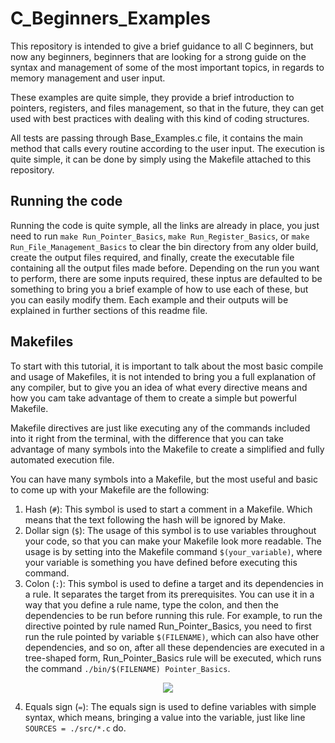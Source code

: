 # C_Beginners_Examples
This repository is intended to give a brief guidance to all C beginners, but now any beginners, beginners that are looking for a strong guide on the syntax and management of some of the most important topics, in regards to memory management and user input.

These examples are quite simple, they provide a brief introduction to pointers, registers, and files management, so that in the future, they can get used with best practices with dealing with this kind of coding structures.

All tests are passing through Base_Examples.c file, it contains the main method that calls every routine according to the user input. The execution is quite simple, it can be done by simply using the Makefile attached to this repository.

## Running the code

Running the code is quite symple, all the links are already in place, you just need to run `make Run_Pointer_Basics`, `make Run_Register_Basics`, or `make Run_File_Management_Basics` to clear the bin directory from any older build, create the output files required, and finally, create the executable file containing all the output files made before. Depending on the run you want to perform, there are some inputs required, these inptus are defaulted to be something to bring you a brief example of how to use each of these, but you can easily modify them. Each example and their outputs will be explained in further sections of this readme file.

## Makefiles

To start with this tutorial, it is important to talk about the most basic compile and usage of Makefiles, it is not intended to bring you a full explanation of any compiler, but to give you an idea of what every directive means and how you cam take advantage of them to create a simple but powerful Makefile.

Makefile directives are just like executing any of the commands included into it right from the terminal, with the difference that you can take advantage of many symbols into the Makefile to create a simplified and fully automated execution file.

You can have many symbols into a Makefile, but the most useful and basic to come up with your Makefile are the following:
1. Hash (`#`): This symbol is used to start a comment in a Makefile. Which means that the text following the hash will be ignored by Make.
2. Dollar sign (`$`): The usage of this symbol is to use variables throughout your code, so that you can make your Makefile look more readable. The usage is by setting into the Makefile command `$(your_variable)`, where your variable is something you have defined before executing this command.
3. Colon (`:`): This symbol is used to define a target and its dependencies in a rule. It separates the target from its prerequisites. You can use it in a way that you define a rule name, type the colon, and then the dependencies to be run before running this rule. For example, to run the directive pointed by rule named Run_Pointer_Basics, you need to first run the rule pointed by variable `$(FILENAME)`, which can also have other dependencies, and so on, after all these dependencies are executed in a tree-shaped form, Run_Pointer_Basics rule will be executed, which runs the command `./bin/$(FILENAME) Pointer_Basics`.

<p align="center">
  <img src="https://github.com/trejkev/C_Beginners_Examples/assets/18760154/47b0d3dd-3c60-41f5-b1bc-294e6346950b" />
</p>

4. Equals sign (`=`): The equals sign is used to define variables with simple syntax, which means, bringing a value into the variable, just like line `SOURCES = ./src/*.c` do. 
